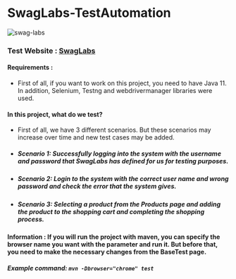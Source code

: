 # SwagLabs-TestAutomation
![swag-labs](https://user-images.githubusercontent.com/37777649/160365380-de6d0f8e-910e-4a07-8751-bb54b4353e01.png)

### Test Website : [SwagLabs](https://www.saucedemo.com/v1/ "SwagLabs")

#### Requirements : 

* First of all, if you want to work on this project, you need to have Java 11. In addition, Selenium, Testng and webdrivermanager libraries were used. 

#### In this project, what do we test?

* First of all, we have 3 different scenarios. But these scenarios may increase over time and new test cases may be added. 

* ##### Scenario 1: Successfully logging into the system with the username and password that SwagLabs has defined for us for testing purposes. 
* ##### Scenario 2: Login to the system with the correct user name and wrong password and check the error that the system gives. 
* ##### Scenario 3: Selecting a product from the Products page and adding the product to the shopping cart and completing the shopping process. 


#### Information : If you will run the project with maven, you can specify the browser name you want with the parameter and run it. But before that, you need to make the necessary changes from the BaseTest page.

##### Example command: ```mvn -Dbrowser="chrome" test ```
